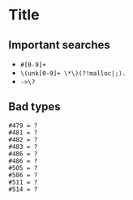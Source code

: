 # Title

## Important searches

- `#[0-9]+`
- `\(unk[0-9]+ \*\)(?!malloc|;).`
- `->\?`

## Bad types

```plain
#479 = ?
#481 = ?
#482 = ?
#483 = ?
#486 = ?
#486 = ?
#505 = ?
#506 = ?
#511 = ?
#514 = ?
```
